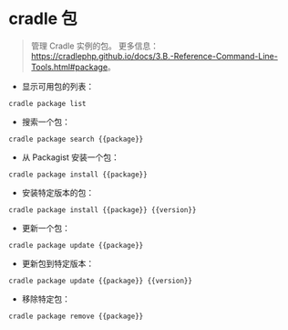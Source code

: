 # cradle 包

> 管理 Cradle 实例的包。
> 更多信息：<https://cradlephp.github.io/docs/3.B.-Reference-Command-Line-Tools.html#package>。

- 显示可用包的列表：

`cradle package list`

- 搜索一个包：

`cradle package search {{package}}`

- 从 Packagist 安装一个包：

`cradle package install {{package}}`

- 安装特定版本的包：

`cradle package install {{package}} {{version}}`

- 更新一个包：

`cradle package update {{package}}`

- 更新包到特定版本：

`cradle package update {{package}} {{version}}`

- 移除特定包：

`cradle package remove {{package}}`